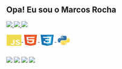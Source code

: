 ## Opa! Eu sou o Marcos Rocha
 <div>
  <a href="https://github.com/r0c4a">
  <img height="180em" src="https://github-readme-stats.vercel.app/api?username=r0c4a&show_icons=true&theme=blue&include_all_commits=true&count_private=true"/>
  <img height="180em" src="https://github-readme-stats.vercel.app/api/top-langs/?username=r0c4a&layout=compact&langs_count=16&theme=blue"/>
  <img height="180em" src="https://github-readme-stats.vercel.app/api/top-langs/?username=r0c4a&layout=compact&langs_count=7&theme=blue"/>
</div>
<div style="display: inline_block"><br>
  <img align="center" alt="ROCHA-Js" height="30" width="40" src="https://raw.githubusercontent.com/devicons/devicon/master/icons/javascript/javascript-plain.svg"
  <img align="center" alt="ROCHA-React" height="30" width="40" src="https://raw.githubusercontent.com/devicons/devicon/master/icons/react/react-original.svg">
  <img align="center" alt="ROCHA-HTML" height="30" width="40" src="https://raw.githubusercontent.com/devicons/devicon/master/icons/html5/html5-original.svg">
  <img align="center" alt="ROCHA-CSS" height="30" width="40" src="https://raw.githubusercontent.com/devicons/devicon/master/icons/css3/css3-original.svg">
  <img align="center" alt="ROCHA-Python" height="30" width="40" src="https://raw.githubusercontent.com/devicons/devicon/master/icons/python/python-original.svg">
</div>
  
  ##
 
<div> 
  <a href="https://instagram.com/m.a.r.c.o.s.r.f"><img src="https://img.shields.io/badge/-Instagram-%23E4405F?style=for-the-badge&logo=instagram&logoColor=white" target="_blank"></a>
 <a href="https://discord.gg/qH4Yee4xXT" target="_blank"><img src="https://img.shields.io/badge/Discord-7289DA?style=for-the-badge&logo=discord&logoColor=white" target="_blank"></a> 
  <a href = "mailto:m.rocha3121@gmail.com"><img src="https://img.shields.io/badge/-Gmail-%23333?style=for-the-badge&logo=gmail&logoColor=white" target="_blank"></a>
  <a href="https://steamcommunity.com/profiles/76561199005093817/" target="_blank"><img src="https://img.shields.io/badge/Steam-000000?style=for-the-badge&logo=steam&logoColor=white" target="_blank"></a>
</div>
